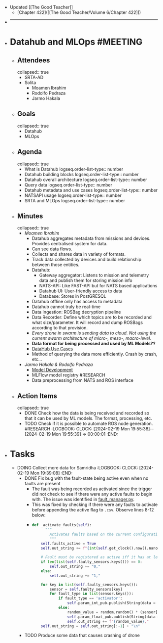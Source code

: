 - Updated [[The Good Teacher]]
	- [Chapter 422]([[The Good Teacher/Volume 6/Chapter 422]])
- ___
- # Datahub and MLOps #MEETING
	- ## Attendees
	  collapsed:: true
		- SRTA-AD
		- Solita
			- Moamen Ibrahim
			- Rodolfo Pedraza
			- Jarmo Hakala
	- ## Goals
	  collapsed:: true
		- Datahub
		- MLOps
	- ## Agenda
	  collapsed:: true
		- What is Datahub
		  logseq.order-list-type:: number
		- Datahub building blocks
		  logseq.order-list-type:: number
		- Datahub overall architecture
		  logseq.order-list-type:: number
		- Query data
		  logseq.order-list-type:: number
		- Datahub metadata and use cases
		  logseq.order-list-type:: number
		- NATSAPI usage
		  logseq.order-list-type:: number
		- SRTA and MLOps
		  logseq.order-list-type:: number
	- ## Minutes
	  collapsed:: true
		- *Moamen Ibrahim*
			- Datahub aggregates metadata from missions and devices. Provides centralised system for data.
			- Can see data flows.
			- Collects and shares data in variety of formats.
			- Track data collected by devices and build relationship between those entities.
			- Datahub:
				- Gateway aggregator: Listens to mission and telemetry data and publish them for storing mission info
				- NATS-API: Like FAST-API but for NATS based applications
				- Datahub UI: User-friendly access to data
				- Database: Stores in PostGRESQL
			- Datahub offline only has access to metadata
			- Datahub cannot truly be real-time
			- Data Ingestion: ROSBag decryption pipeline
			- Data Recorder: Define which topics are to be recorded and what size/parameter. It will record and dump ROSBags according to that provision.
			- *Every drone in swarm is sending data to cloud. Not using the current swarm architecture of micro-, meso-, macro-level.*
			- **Data format for being processed and used by ML Models??**
			- [DataHub Use Cases](https://ssrc.atlassian.net/wiki/spaces/ML/pages/963903933/DataHub+Use+Cases)
			- Method of querying the data more efficiently. Crash by crash, etc...
		- *Jarmo Hakala & Rodolfo Pedraza*
			- [Model Development](https://github.com/tiiuae/platform-ml-rta-sample-model)
			- MLFlow model registry #RESEARCH
			- Data preprocessing from NATS and ROS interface
	- ## Action Items
	  collapsed:: true
		- DONE Check how the data is being received and recorded so that it can be used by ML models. The format, processing, etc.
		- TODO Check if it is possible to automate ROS node generation. #RESEARCH
		  :LOGBOOK:
		  CLOCK: [2024-02-19 Mon 19:55:38]--[2024-02-19 Mon 19:55:39] =>  00:00:01
		  :END:
- # Tasks
	- DOING Collect more data for Samridha
	  :LOGBOOK:
	  CLOCK: [2024-02-19 Mon 19:39:08]
	  :END:
		- DONE Fix bug with the fault-state being active even when no faults are present
			- The fault was being recorded as activated since the trigger did not check to see if there were any active faults to begin with. The issue was identified in [fault_manager.py]([[]]).
			- This was fixed by checking if there were any faults to activate before appending the active flag to `.csv`. Observe lines 8-12 below:
			- ```python
			  def _activate_faults(self):
			        """
			          Activates faults based on the current configuration.
			          """
			      self.faults_active = True
			      self.out_string += f"{int(self.get_clock().now().nanoseconds / 1000)},"
			      
			      # Fault must be registered as active iff it has at least one active fault
			      if len(list(self.faulty_sensors.keys())) == 0:
			          self.out_string += "0,"
			      else:
			          self.out_string += "1,"
			  
			      for key in list(self.faulty_sensors.keys()):
			          sensor = self.faulty_sensors[key]
			          for fault_type in list(sensor.keys()):
			              if fault_type == 'activator':
			                  self.param_int_pub.publish(String(data = f"{sensor[fault_type]}/{1}"))
			              else:
			                  random_value = random.random() * (sensor[fault_type]['vals'][1] - sensor[fault_type]['vals'][0]) + sensor[fault_type]['vals'][0]
			                  self.param_float_pub.publish(String(data = f"{sensor[fault_type]['label']}/{random_value}"))
			                  self.out_string += f"{random_value},"
			      self.out_string = self.out_string[:-1] + "\n"
			  ```
		- TODO Produce some data that causes crashing of drone